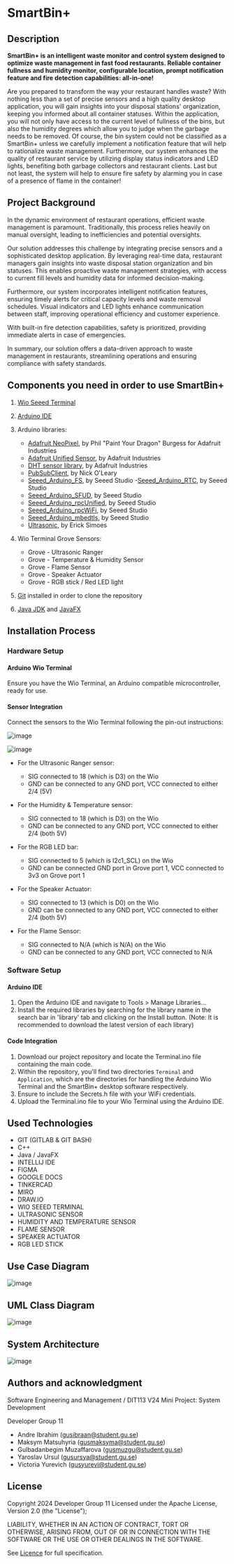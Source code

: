 # SmartBin+

## Description

**SmartBin+ is an intelligent waste monitor and control system designed to optimize waste management in fast food restaurants. Reliable container fullness and humidity monitor, configurable location, prompt notification feature and fire detection capabilities: all-in-one!**

Are you prepared to transform the way your restaurant handles waste? With nothing less than a set of precise sensors and a high quality desktop application, you will gain insights into your disposal stations' organization, keeping you informed about all container statuses. Within the application, you will not only have access to the current level of fullness of the bins, but also the humidity degrees which allow you to judge when the garbage needs to be removed. Of course, the bin system could not be classified as a SmartBin+ unless we carefully implement a notification feature that will help to rationalize waste management. Furthermore, our system enhances the quality of restaurant service by utilizing display status indicators and LED lights, benefiting both garbage collectors and restaurant clients. Last but not least, the system will help to ensure fire safety by alarming you in case of a presence of flame in the container!

## Project Background

In the dynamic environment of restaurant operations, efficient waste management is paramount. Traditionally, this process relies heavily on manual oversight, leading to inefficiencies and potential oversights.

Our solution addresses this challenge by integrating precise sensors and a sophisticated desktop application. By leveraging real-time data, restaurant managers gain insights into waste disposal station organization and bin statuses. This enables proactive waste management strategies, with access to current fill levels and humidity data for informed decision-making.

Furthermore, our system incorporates intelligent notification features, ensuring timely alerts for critical capacity levels and waste removal schedules. Visual indicators and LED lights enhance communication between staff, improving operational efficiency and customer experience.

With built-in fire detection capabilities, safety is prioritized, providing immediate alerts in case of emergencies.

In summary, our solution offers a data-driven approach to waste management in restaurants, streamlining operations and ensuring compliance with safety standards.

## Components you need in order to use SmartBin+

1.  [Wio Seeed Terminal](https://www.seeedstudio.com/Wio-Terminal-p-4509.html)
2.  [Arduino IDE](https://www.arduino.cc/en/software)
3.  Arduino libraries:

    - [Adafruit NeoPixel](https://github.com/adafruit/Adafruit_NeoPixel), by Phil "Paint Your Dragon" Burgess for Adafruit Industries
    - [Adafruit Unified Sensor](https://github.com/adafruit/Adafruit_Sensor), by Adafruit Industries
    - [DHT sensor library](https://github.com/adafruit/DHT-sensor-library), by Adafruit Industries
    - [PubSubClient](https://pubsubclient.knolleary.net/), by Nick O'Leary
    - [Seeed_Arduino_FS](https://github.com/Seeed-Studio/Seeed_Arduino_FS), by Seeed Studio -[Seeed_Arduino_RTC](https://github.com/Seeed-Studio/Seeed_Arduino_RTC), by Seeed Studio
    - [Seeed_Arduino_SFUD](https://github.com/Seeed-Studio/Seeed_Arduino_SFUD), by Seeed Studio
    - [Seeed_Arduino_rpcUnified](https://github.com/Seeed-Studio/Seeed_Arduino_rpcUnified), by Seeed Studio
    - [Seeed_Arduino_rpcWiFi](https://github.com/Seeed-Studio/Seeed_Arduino_rpcWiFi), by Seeed Studio
    - [Seeed_Arduino_mbedtls](https://github.com/Seeed-Studio/Seeed_Arduino_mbedtls), by Seeed Studio
    - [Ultrasonic](https://github.com/ErickSimoes/Ultrasonic), by Erick Simoes

4.  Wio Terminal Grove Sensors:

    - Grove - Ultrasonic Ranger
    - Grove - Temperature & Humidity Sensor
    - Grove - Flame Sensor
    - Grove - Speaker Actuator
    - Grove - RGB stick / Red LED light

5.  [Git](https://git-scm.com/downloads) installed in order to clone the repository

6.  [Java JDK](https://www.oracle.com/se/java/technologies/downloads/) and [JavaFX](https://openjfx.io/openjfx-docs/#install-java)

## Installation Process

### Hardware Setup

#### Arduino Wio Terminal

Ensure you have the Wio Terminal, an Arduino compatible microcontroller, ready for use.

#### Sensor Integration

Connect the sensors to the Wio Terminal following the pin-out instructions:

![image](<img src = "https://i.imgur.com/vs9vcwo.jpeg">)

![image](<img src = "https://i.imgur.com/UyqEIch.jpeg">)

- For the Ultrasonic Ranger sensor:

  - SIG connected to 18 (which is D3) on the Wio
  - GND can be connected to any GND port, VCC connected to either 2/4 (5V)

- For the Humidity & Temperature sensor:

  - SIG connected to 18 (which is D3) on the Wio
  - GND can be connected to any GND port, VCC connected to either 2/4 (both 5V)

- For the RGB LED bar:

  - SIG connected to 5 (which is l2c1_SCL) on the Wio
  - GND can be connected GND port in Grove port 1, VCC connected to 3v3 on Grove port 1

- For the Speaker Actuator:

  - SIG connected to 13 (which is D0) on the Wio
  - GND can be connected to any GND port, VCC connected to either 2/4 (both 5V)

- For the Flame Sensor:

  - SIG connected to N/A (which is N/A) on the Wio
  - GND can be connected to any GND port, VCC connected to N/A

### Software Setup

#### Arduino IDE

1. Open the Arduino IDE and navigate to Tools > Manage Libraries...
2. Install the required libraries by searching for the library name in the search bar in 'library' tab and clicking on the Install button.
   (Note: It is recommended to download the latest version of each library)

#### Code Integration

1. Download our project repository and locate the Terminal.ino file containing the main code.
2. Within the repository, you'll find two directories `Terminal` and `Application`, which are the directories for handling the Arduino Wio Terminal and the SmartBin+ desktop software respectively.
3. Ensure to include the Secrets.h file with your WiFi credentials.
4. Upload the Terminal.ino file to your Wio Terminal using the Arduino IDE.

## Used Technologies

- GIT (GITLAB & GIT BASH)
- C++
- Java / JavaFX
- INTELLIJ IDE
- FIGMA
- GOOGLE DOCS
- TINKERCAD
- MIRO
- DRAW.IO
- WIO SEEED TERMINAL
- ULTRASONIC SENSOR
- HUMIDITY AND TEMPERATURE SENSOR
- FLAME SENSOR
- SPEAKER ACTUATOR
- RGB LED STICK

## Use Case Diagram

![image](<img src = "https://i.imgur.com/dJcSJtG.png">)

## UML Class Diagram

![image](<img src = "https://i.imgur.com/0YZCzjA.jpeg">)

## System Architecture

![image](<img src = "https://i.imgur.com/zLaVihX.jpeg">)

## Authors and acknowledgment

Software Engineering and Management / DIT113 V24 Mini Project: System Development

Developer Group 11

- Andre Ibrahim (gusibraan@student.gu.se)
- Maksym Matsuhyria (gusmaksyma@student.gu.se)
- Gulbadanbegim Muzaffarova (gusmuzgu@student.gu.se)
- Yaroslav Ursul (gusursya@student.gu.se)
- Victoria Yurevich (gusyurevi@student.gu.se)

## License

Copyright 2024 Developer Group 11
Licensed under the Apache License, Version 2.0 (the "License");

LIABILITY, WHETHER IN AN ACTION OF CONTRACT, TORT OR OTHERWISE, ARISING FROM,
OUT OF OR IN CONNECTION WITH THE SOFTWARE OR THE USE OR OTHER DEALINGS IN THE
SOFTWARE.

See [Licence](https://git.chalmers.se/courses/dit113/2024/group-11/smartbin/-/blob/main/License.md?ref_type=heads) for full specification.
